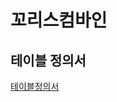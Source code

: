 <!DOCTYPE html>
<html lang="en">
<head>
    <meta charset="UTF-8">
    <meta name="viewport" content="width=device-width, initial-scale=1.0">
    <meta http-equiv="X-UA-Compatible" content="ie=edge">
</head>
<body>
    <h1>꼬리스컴바인</h1>
    <h2>테이블 정의서</h2>
    <a href="table/CDZ_table.html">테이블정의서</a>

</body>
</html>
